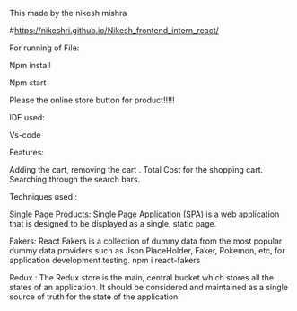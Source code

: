 This made by the nikesh mishra

#https://nikeshri.github.io/Nikesh_frontend_intern_react/


For running of File:

Npm install 

Npm start

Please the online store button for product!!!!!

IDE used:

Vs-code

Features:

Adding the cart, removing the cart .
Total Cost for the shopping cart.
Searching through the search bars.


Techniques used :

Single Page Products:  Single Page Application (SPA) is a web application that is designed to be displayed as a single, static page.

Fakers: React Fakers is a collection of dummy data from the most popular dummy data providers such as Json PlaceHolder, Faker, Pokemon, etc, for application development testing.
 npm i react-fakers

Redux : The Redux store is the main, central bucket which stores all the states of an application. It should be considered and maintained as a single source of truth for the state of the application.





